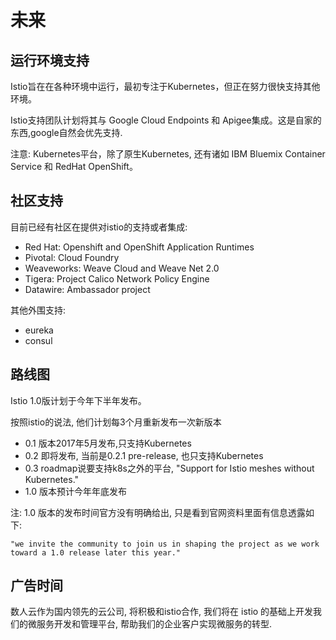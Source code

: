 # 未来

## 运行环境支持

Istio旨在在各种环境中运行，最初专注于Kubernetes，但正在努力很快支持其他环境。

Istio支持团队计划将其与 Google Cloud Endpoints 和 Apigee集成。这是自家的东西,google自然会优先支持.

注意: Kubernetes平台，除了原生Kubernetes, 还有诸如 IBM Bluemix Container Service 和 RedHat OpenShift。

## 社区支持

目前已经有社区在提供对istio的支持或者集成:

- Red Hat: Openshift and OpenShift Application Runtimes
- Pivotal: Cloud Foundry
- Weaveworks: Weave Cloud and Weave Net 2.0
- Tigera: Project Calico Network Policy Engine
- Datawire: Ambassador project

其他外围支持:

- eureka
- consul

## 路线图

Istio 1.0版计划于今年下半年发布。

按照istio的说法, 他们计划每3个月重新发布一次新版本

- 0.1 版本2017年5月发布,只支持Kubernetes
- 0.2 即将发布, 当前是0.2.1 pre-release, 也只支持Kubernetes
- 0.3 roadmap说要支持k8s之外的平台, "Support for Istio meshes without Kubernetes."
- 1.0 版本预计今年年底发布

注: 1.0 版本的发布时间官方没有明确给出, 只是看到官网资料里面有信息透露如下:

	"we invite the community to join us in shaping the project as we work toward a 1.0 release later this year."

## 广告时间

数人云作为国内领先的云公司, 将积极和istio合作, 我们将在 istio 的基础上开发我们的微服务开发和管理平台, 帮助我们的企业客户实现微服务的转型.




